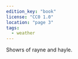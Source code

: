 ```yaml
---
edition_key: "book"
license: "CC0 1.0"
location: "page 3"
tags:
  - weather
---
```

Showrs of rayne and hayle.
